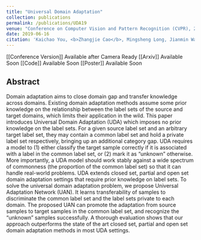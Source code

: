 ```yaml
---
title: "Universal Domain Adaptation"
collection: publications
permalink: /publications/UDA19
venue: "Conference on Computer Vision and Pattern Recognition (CVPR), 2019"
date: 2019-06-16
citation: 'Kaichao You, <b>Zhangjie Cao</b>, Mingsheng Long, Jianmin Wang, Michael I. Jordan. <i>Conference on Computer Vision and Pattern Recognition</i> <b>CVPR 2019</b>.'
---
```


[[Conference Version]] Available after Camera Ready
[[Arxiv]] Available Soon
[[Code]] Available Soon
[[Poster]] Available Soon

## Abstract
Domain adaptation aims to close domain gap and transfer knowledge across domains. Existing domain adaptation methods assume some prior knowledge on the relationship between the label sets of the source and target domains, which limits their application in the wild. This paper introduces Universal Domain Adaptation (UDA) which imposes no prior knowledge on the label sets. For a given source label set and an arbitrary target label set, they may contain a common label set and hold a private label set respectively, bringing up an additional category gap. UDA requires a model to (1) either classify the target sample correctly if it is associated with a label in the common label set, or (2) mark it as “unknown” otherwise. More importantly, a UDA model should work stably against a wide spectrum of commonness (the proportion of the common label set) so that it can handle real-world problems. UDA extends closed set, partial and open set domain adaptation settings that require prior knowledge on label sets. To solve the universal domain adaptation problem, we propose Universal Adaptation Network (UAN). It learns transferability of samples to discriminate the common label set and the label sets private to each domain. The proposed UAN can promote the adaptation from source samples to target samples in the common label set, and recognize the “unknown” samples successfully. A thorough evaluation shows that our approach outperforms the state of the art closed set, partial and open set domain adaptation methods in most UDA settings.
